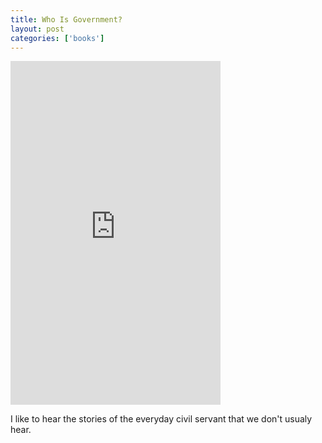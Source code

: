 ```yaml
---
title: Who Is Government?
layout: post
categories: ['books']
---
```

<iframe 
    src="https://read.amazon.com/kp/card?asin=B0DHZ2ZXPM&preview=inline&linkCode=kpe"
    type="text/html" 
    sandbox="allow-scripts allow-same-origin allow-popups" 
    width="336" height="550" 
    frameborder="0" 
    allowfullscreen 
    style="max-width:100%" 
    >
</iframe>

I like to hear the stories of the everyday civil servant that we don't usualy hear. 
